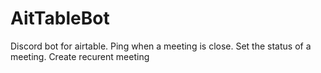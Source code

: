 # AitTableBot
Discord bot for airtable. Ping when a meeting is close. Set the status of a meeting. Create recurent meeting
